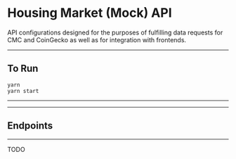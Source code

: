 # Housing Market (Mock) API

API configurations designed for the purposes of fulfilling data requests for CMC and CoinGecko as well as for integration with frontends.

---

## To Run
```
yarn
yarn start
```

---
---

## Endpoints

---
TODO